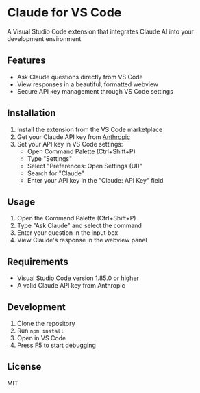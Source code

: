 # Claude for VS Code

A Visual Studio Code extension that integrates Claude AI into your development environment.

## Features

- Ask Claude questions directly from VS Code
- View responses in a beautiful, formatted webview
- Secure API key management through VS Code settings

## Installation

1. Install the extension from the VS Code marketplace
2. Get your Claude API key from [Anthropic](https://www.anthropic.com/)
3. Set your API key in VS Code settings:
   - Open Command Palette (Ctrl+Shift+P)
   - Type "Settings"
   - Select "Preferences: Open Settings (UI)"
   - Search for "Claude"
   - Enter your API key in the "Claude: API Key" field

## Usage

1. Open the Command Palette (Ctrl+Shift+P)
2. Type "Ask Claude" and select the command
3. Enter your question in the input box
4. View Claude's response in the webview panel

## Requirements

- Visual Studio Code version 1.85.0 or higher
- A valid Claude API key from Anthropic

## Development

1. Clone the repository
2. Run `npm install`
3. Open in VS Code
4. Press F5 to start debugging

## License

MIT
